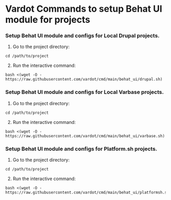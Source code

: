 # Vardot Commands to setup Behat UI module for projects


### Setup Behat UI module and configs for Local Drupal projects.
1. Go to the project directory:
```
cd /path/to/project
```
2. Run the interactive command: 
```
bash <(wget -O - https://raw.githubusercontent.com/vardot/cmd/main/behat_ui/drupal.sh)
```


### Setup Behat UI module and configs for Local Varbase projects.
1. Go to the project directory:
```
cd /path/to/project
```
2. Run the interactive command: 
```
bash <(wget -O - https://raw.githubusercontent.com/vardot/cmd/main/behat_ui/varbase.sh)
```


### Setup Behat UI module and configs for Platform.sh projects.
1. Go to the project directory:
```
cd /path/to/project
```
2. Run the interactive command: 
```
bash <(wget -O - https://raw.githubusercontent.com/vardot/cmd/main/behat_ui/platformsh.sh)
```
